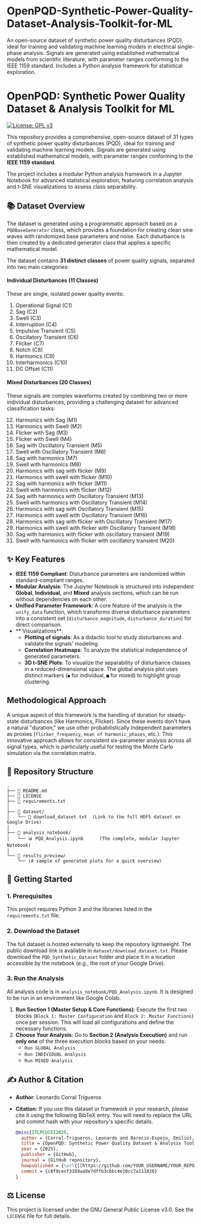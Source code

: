 # OpenPQD-Synthetic-Power-Quality-Dataset-Analysis-Toolkit-for-ML
An open-source dataset of synthetic power quality disturbances (PQD), ideal for training and validating machine learning models in electrical single-phase analysis. Signals are generated using established mathematical models from scientific literature, with parameter ranges conforming to the IEEE 1159 standard. Includes a Python analysis framework for statistical exploration.

# OpenPQD: Synthetic Power Quality Dataset & Analysis Toolkit for ML

[![License: GPL v3](https://img.shields.io/badge/License-GPLv3-blue.svg)](https://www.gnu.org/licenses/gpl-3.0)

This repository provides a comprehensive, open-source dataset of 31 types of synthetic power quality disturbances (PQD), ideal for training and validating machine learning models. Signals are generated using established mathematical models, with parameter ranges conforming to the **IEEE 1159 standard**.

The project includes a modular Python analysis framework in a Jupyter Notebook for advanced statistical exploration, featuring correlation analysis and t-SNE visualizations to assess class separability.

## 📚 Dataset Overview

The dataset is generated using a programmatic approach based on a `PQDBaseGenerator` class, which provides a foundation for creating clean sine waves with randomized base parameters and noise. Each disturbance is then created by a dedicated generator class that applies a specific mathematical model.

The dataset contains **31 distinct classes** of power quality signals, separated into two main categories:

#### Individual Disturbances (11 Classes)
These are single, isolated power quality events:
1. Operational Signal (C1)
2. Sag (C2)
3. Swell (C3)
4. Interruption (C4)
5. Impulsive Transient (C5)
6. Oscillatory Transient (C6)
7. Flicker (C7)
8. Notch (C8)
9. Harmonics (C9)
10. Interharmonics (C10)
11. DC Offset (C11)

#### Mixed Disturbances (20 Classes)
These signals are complex waveforms created by combining two or more individual disturbances, providing a challenging dataset for advanced classification tasks:

12. Harmonics with Sag (M1)
13. Harmonics with Swell (M2)
14. Flicker with Sag (M3)
15. Flicker with Swell (M4)
16. Sag with Oscillatory Transient (M5)
17. Swell with Oscillatory Transient (M6)
18. Sag with harmonics (M7)
19. Swell with harmonics (M8)
20. Harmonics with sag with flicker (M9)
21. Harmonics with swell with flicker (M10)
22. Sag with harmonics with flicker (M11)
23. Swell with harmonics with flicker (M12)
24. Sag with harmonics with Oscillatory Transient (M13)
25. Swell with harmonics with Oscillatory Transient (M14)
26. Harmonics with sag with Oscillatory Transient (M15)
27. Harmonics with swell with Oscillatory Transient (M16)
28. Harmonics with sag with flicker with Oscillatory Transient (M17)
29. Harmonics with swell with flicker with Oscillatory Transient (M18)
30. Sag with harmonics with flicker with oscillatory transient (M19)
31. Swell with harmonics with flicker with oscillatory transient (M20)



## ✨ Key Features

* **IEEE 1159 Compliant**: Disturbance parameters are randomized within standard-compliant ranges.
* **Modular Analysis**: The Jupyter Notebook is structured into independent **Global**, **Individual**, and **Mixed** analysis sections, which can be run without dependencies on each other.
* **Unified Parameter Framework**: A core feature of the analysis is the `unify_data` function, which transforms diverse disturbance parameters into a consistent set (`disturbance_magnitude`, `disturbance_duration`) for direct comparison.
* ** Visualizations**:
    * **Plotting of signals**: As a didactic tool to study disturbances and validate the signals' modeling.
    * **Correlation Heatmaps**: To analyze the statistical independence of generated parameters.
    * **3D t-SNE Plots**: To visualize the separability of disturbance classes in a reduced-dimensional space. The global analysis plot uses distinct markers (`●` for individual, `■` for mixed) to highlight group clustering.

##  Methodological Approach

A unique aspect of this framework is the handling of duration for steady-state disturbances (like Harmonics, Flicker). Since these events don't have a natural "duration," we use other probabilistically independent parameters as proxies (`flicker_frequency`, `mean of harmonic_phases`, etc.). This innovative approach allows for consistent six-parameter analysis across all signal types, which is particularly useful for testing the Monte Carlo simulation via the correlation matrix.

## 📂 Repository Structure

```
.
├── 📜 README.md
├── 📄 LICENSE
├── 🐍 requirements.txt
│
├── 📂 dataset/
│   └── 🔗 download_dataset.txt  (Link to the full HDF5 dataset on Google Drive)
│
├── 📂 analysis_notebook/
│   └── 📊 PQD_Analysis.ipynb      (The complete, modular Jupyter Notebook)
│
└── 📂 results_preview/
    └── (A sample of generated plots for a quick overview)
```

## 🚀 Getting Started

### 1. Prerequisites
This project requires Python 3 and the libraries listed in the `requirements.txt` file.

### 2. Download the Dataset
The full dataset is hosted externally to keep the repository lightweight. The public download link is available in `dataset/download_dataset.txt`. Please download the `PQD_Synthetic_Dataset` folder and place it in a location accessible by the notebook (e.g., the root of your Google Drive).

### 3. Run the Analysis
All analysis code is in `analysis_notebook/PQD_Analysis.ipynb`. It is designed to be run in an environment like Google Colab.

1.  **Run Section 1 (Master Setup & Core Functions)**: Execute the first two blocks (`Block 1: Master Configuration` and `Block 2: Master Functions`) once per session. This will load all configurations and define the necessary functions.
2.  **Choose Your Analysis**: Go to **Section 2 (Analysis Execution)** and run **only one** of the three execution blocks based on your needs:
    * `Run GLOBAL Analysis`
    * `Run INDIVIDUAL Analysis`
    * `Run MIXED Analysis`

## ✍️ Author & Citation

* **Author**: Leonardo Corral Trigueros

* **Citation**: If you use this dataset or framework in your research, please cite it using the following BibTeX entry. You will need to replace the URL and commit hash with your repository's specific details.

    ```bibtex
    @misc{ITLPCUCEI2025,
      author = {Corral-Trigueros, Leonardo and Barocio-Espejo, Emilio},
      title = {OpenPQD: Synthetic Power Quality Dataset & Analysis Toolkit for ML},
      year = {2025},
      publisher = {GitHub},
      journal = {GitHub repository},
      howpublished = {\url{[[https://github.com/YOUR_USERNAME/YOUR_REPO_NAME](https://github.com/LeonardoCorral04/OpenPQD-Synthetic-Power-Quality-Dataset-Analysis-Toolkit-for-ML)]([https://github.com/YOUR_USERNAME/YOUR_REPO_NAME](https://github.com/LeonardoCorral04/OpenPQD-Synthetic-Power-Quality-Dataset-Analysis-Toolkit-for-ML))}},
      commit = {c8f9cecf3169aa8e7dffb3c6bc4e10cc7a111826}
    }
    ```

## ⚖️ License

This project is licensed under the GNU General Public License v3.0. See the `LICENSE` file for full details.
